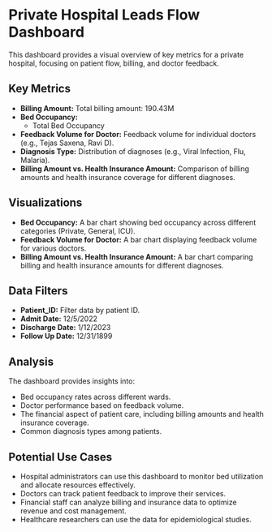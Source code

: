 # Private Hospital Leads Flow Dashboard

This dashboard provides a visual overview of key metrics for a private hospital, focusing on patient flow, billing, and doctor feedback.

## Key Metrics

* **Billing Amount:** Total billing amount: 190.43M
* **Bed Occupancy:**
    * Total Bed Occupancy
* **Feedback Volume for Doctor:** Feedback volume for individual doctors (e.g., Tejas Saxena, Ravi D).
* **Diagnosis Type:** Distribution of diagnoses (e.g., Viral Infection, Flu, Malaria).
* **Billing Amount vs. Health Insurance Amount:** Comparison of billing amounts and health insurance coverage for different diagnoses.

## Visualizations

* **Bed Occupancy:** A bar chart showing bed occupancy across different categories (Private, General, ICU).
* **Feedback Volume for Doctor:** A bar chart displaying feedback volume for various doctors.
* **Billing Amount vs. Health Insurance Amount:** A bar chart comparing billing and health insurance amounts for different diagnoses.

## Data Filters

* **Patient\_ID:** Filter data by patient ID.
* **Admit Date:** 12/5/2022
* **Discharge Date:** 1/12/2023
* **Follow Up Date:** 12/31/1899

## Analysis

The dashboard provides insights into:

* Bed occupancy rates across different wards.
* Doctor performance based on feedback volume.
* The financial aspect of patient care, including billing amounts and health insurance coverage.
* Common diagnosis types among patients.

## Potential Use Cases

* Hospital administrators can use this dashboard to monitor bed utilization and allocate resources effectively.
* Doctors can track patient feedback to improve their services.
* Financial staff can analyze billing and insurance data to optimize revenue and cost management.
* Healthcare researchers can use the data for epidemiological studies.
